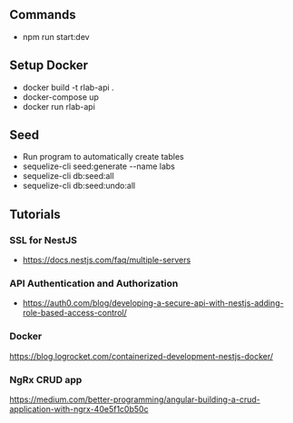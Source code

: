 ## Commands
* npm run start:dev

## Setup Docker
* docker build -t rlab-api .
* docker-compose up
* docker run rlab-api

## Seed
* Run program to automatically create tables
* sequelize-cli seed:generate --name labs
* sequelize-cli db:seed:all
* sequelize-cli db:seed:undo:all

## Tutorials
### SSL for NestJS
* https://docs.nestjs.com/faq/multiple-servers

### API Authentication and Authorization
* https://auth0.com/blog/developing-a-secure-api-with-nestjs-adding-role-based-access-control/

### Docker
https://blog.logrocket.com/containerized-development-nestjs-docker/

### NgRx CRUD app
https://medium.com/better-programming/angular-building-a-crud-application-with-ngrx-40e5f1c0b50c

